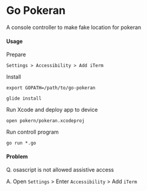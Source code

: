 # Go Pokeran

A console controller to make fake location for pokeran

#### Usage

Prepare

    Settings > Accessibility > Add iTerm

Install

    export GOPATH=/path/to/go-pokeran

    glide install

Run Xcode and deploy app to device

    open pokern/pokeran.xcodeproj

Run controll program

    go run *.go

#### Problem

Q. osascript is not allowed assistive access

A. Open `Settings` > Enter `Accessibility` > Add `iTerm`
